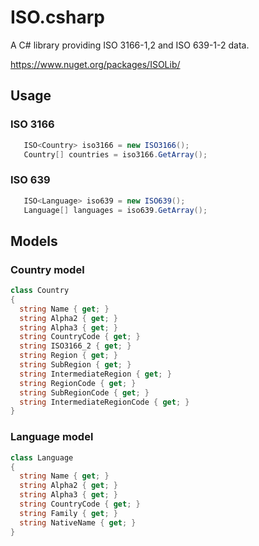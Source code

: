 # ISO.csharp

A C# library providing ISO 3166-1,2 and ISO 639-1-2 data.



https://www.nuget.org/packages/ISOLib/

## Usage

### ISO 3166

   ```csharp
      ISO<Country> iso3166 = new ISO3166();
      Country[] countries = iso3166.GetArray();
   ```
 
### ISO 639

   ```csharp
      ISO<Language> iso639 = new ISO639();
      Language[] languages = iso639.GetArray();
   ```
## Models

### Country model

  ```csharp
class Country
{
    string Name { get; }
    string Alpha2 { get; }
    string Alpha3 { get; }
    string CountryCode { get; }
    string ISO3166_2 { get; }
    string Region { get; }
    string SubRegion { get; }
    string IntermediateRegion { get; }
    string RegionCode { get; }
    string SubRegionCode { get; }
    string IntermediateRegionCode { get; }
}
   ```
   
### Language model

  ```csharp
class Language
{
    string Name { get; }
    string Alpha2 { get; }
    string Alpha3 { get; }
    string CountryCode { get; }
    string Family { get; }
    string NativeName { get; }
}
   ```

